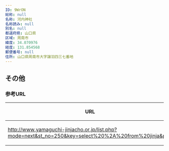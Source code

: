 ```yaml
---
ID: 9WrON
総称: null
名称: 河内神社
名称読み: null
別名: null
都道府県: 山口県
区域: 周南市
緯度: 34.070976
経度: 131.854568
郵便番号: null
住所: 山口県周南市大字譲羽四三七番地
---
```


## その他

### 参考URL

| URL                                                                                                  | 説明   |
| ---------------------------------------------------------------------------------------------------- | ------ |
| http://www.yamaguchi-jinjacho.or.jp/list.php?mode=next&st_no=250&key=select%20%2A%20from%20jinja&p=6 | 神社庁 |
